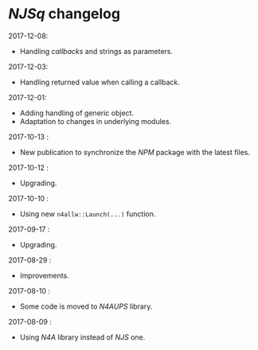 # *NJSq* changelog

2017-12-08:
- Handling *callbacks* and strings as parameters.

2017-12-03:
- Handling returned value when calling a callback.

2017-12-01:
- Adding handling of generic object.
- Adaptation to changes in underlying modules.

2017-10-13 :
- New publication to synchronize the *NPM* package with the latest files.

2017-10-12 :
- Upgrading.

2017-10-10 :
- Using new `n4allw::Launch(...)` function.

2017-09-17 :
- Upgrading.

2017-08-29 :
- Improvements.

2017-08-10 :
- Some code is moved to *N4AUPS* library.

2017-08-09 :
- Using *N4A* library instead of *NJS* one.